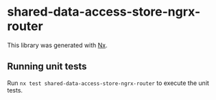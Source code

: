 # shared-data-access-store-ngrx-router

This library was generated with [Nx](https://nx.dev).

## Running unit tests

Run `nx test shared-data-access-store-ngrx-router` to execute the unit tests.
